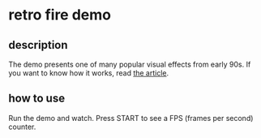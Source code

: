 # retro fire demo

## description
The demo presents one of many popular visual effects from early 90s. If you want to know how it works, read [the article](https://lodev.org/cgtutor/fire.html).

## how to use
Run the demo and watch. Press START to see a FPS (frames per second) counter.
